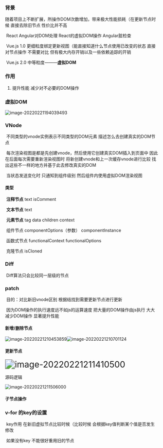 ### 背景

​	随着项目上不断扩展，所操作DOM次数增加，带来极大性能损耗（在更新节点时候 直接去除旧节点 性价比并不高

​	React Angular对DOM处理 React的虚拟DOM操作 Angular脏检查

​	Vue.js 1.0 更细粒度绑定更新视图（能直接知道什么节点使用已改变的状态 直接对节点操作 不需要对比 但有极大内存开销以及一些依赖追踪的开销

​	Vue.js 2.0 中等粒度———**虚拟DOM**

### 作用

1. 提升性能 减少对不必要的DOM操作

### 虚拟DOM

<img src="E:\学习心得\前端\view\image-20220221194039493.png" alt="image-20220221194039493" />

### VNode

​	不同类型的vnode实例表示不同类型的DOM元素 描述怎么去创建真实的DOM节点 

​	每次渲染视图是都是先创建vnode，然后使用它创建真实DOM插入到页面中 因此在后面每次需要重新渲染视图时 将新创建vnode和上一次缓存vnode进行比较 找出这些不一样的地方并基于此去修改真实的DOM

​	当状态发送变化时 只通知到组件级别 然后组件内使用虚拟DOM渲染视图

#### 类型

​	**注释节点** text isComment

​	**文本节点** text

​	**元素节点** tag data children context

​	组件节点 componentOptions（参数） componentInstance

​	函数式节点 functionalContext functionalOptions

​	克隆节点 isCloned

### Diff

​	Diff算法只会比较同一层级的节点

### **patch**

​	目的：对比新旧vnode区别 根据结找到需要更新节点进行更新

​	因为DOM操作的执行速度远不如js的运算速度 把大量的DOM操作由js执行 大大减少DOM操作 显著提升性能

#### 新增/删除节点

![image-20220221210453859](C:\Users\pc\AppData\Roaming\Typora\typora-user-images\image-20220221210453859.png)![image-20220221210701124](C:\Users\pc\AppData\Roaming\Typora\typora-user-images\image-20220221210701124.png)

#### 更新节点

​	<img src="C:\Users\pc\AppData\Roaming\Typora\typora-user-images\image-20220221211410500.png" alt="image-20220221211410500" style="zoom:200%;" />

源码逻辑

![image-20220221211506000](C:\Users\pc\AppData\Roaming\Typora\typora-user-images\image-20220221211506000.png)

#### 子节点操作

### v-for 的key的设置

​	key作用 在新旧虚拟节点比较时候（比较时候 会根据key值判断某个值是否发生修改

​	如果没有key 不能很好重用旧的节点 